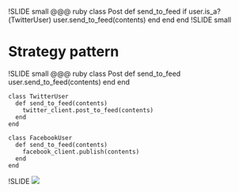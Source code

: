 !SLIDE small
    @@@ ruby
    class Post
      def send_to_feed
        if user.is_a?(TwitterUser)
          user.send_to_feed(contents)
        end
      end
    end
!SLIDE small
# Strategy pattern
!SLIDE small
    @@@ ruby
    class Post
      def send_to_feed
        user.send_to_feed(contents)
      end
    end

    class TwitterUser
      def send_to_feed(contents)
        twitter_client.post_to_feed(contents)
      end
    end

    class FacebookUser
      def send_to_feed(contents)
        facebook_client.publish(contents)
      end
    end
!SLIDE
<img src='http://blog.yannick.io/images/ruby.png'/>
